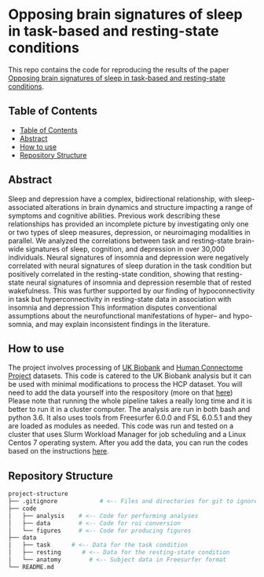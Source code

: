 # Opposing brain signatures of sleep in task-based and resting-state conditions

This repo contains the code for reproducing the results of the paper [Opposing brain signatures of sleep in task-based and resting-state conditions](https://www.biorxiv.org/content/10.1101/2023.05.13.540646v3.abstract).
## Table of Contents

- [Table of Contents](#table-of-contents)
- [Abstract](#abstract)
- [How to use](#how-to-use)
- [Repository Structure](#repository-structure)

## Abstract

Sleep and depression have a complex, bidirectional relationship, with sleep-associated alterations in brain dynamics and structure impacting a range of symptoms and cognitive abilities. Previous work describing these relationships has provided an incomplete picture by investigating only one or two types of sleep measures, depression, or neuroimaging modalities in parallel. We analyzed the correlations between task and resting-state brain-wide signatures of sleep, cognition, and depression in over 30,000 individuals. Neural signatures of insomnia and depression were negatively correlated with neural signatures of sleep duration in the task condition but positively correlated in the resting-state condition, showing that resting-state neural signatures of insomnia and depression resemble that of rested wakefulness. This was further supported by our finding of hypoconnectivity in task but hyperconnectivity in resting-state data in association with insomnia and depression This information disputes conventional assumptions about the neurofunctional manifestations of hyper– and hypo-somnia, and may explain inconsistent findings in the literature.


## How to use
The project involves processing of [UK Biobank](https://www.ukbiobank.ac.uk/enable-your-research/apply-for-access) and [Human Connectome Project](https://www.humanconnectome.org/) datasets. 
This code is catered to the UK Biobank analysis but it can be used with minimal modifications to process the HCP dataset.
You will need to add the data yourself into the respository (more on that [here](./data/README.md))
Please note that running the whole pipeline takes a really long time and it is better to run it in a cluster computer. 
The analysis are run in both bash and python 3.6.
It also uses tools from Freesurfer 6.0.0 and FSL 6.0.5.1 and they are loaded as modules as needed.
This code was run and tested on a cluster that uses Slurm Workload Manager for job scheduling and a Linux Centos 7 operating system.
After you add the data, you can run the codes based on the instructions [here](./code/README.md).

## Repository Structure

```bash
project-structure
├── .gitignore            # <-- Files and directories for git to ignore
├── code
│   ├── analysis    # <-- Code for performing analyses
│   ├── data        # <-- Code for roi conversion
│   └── figures     # <-- Code for producing figures
├── data            
│   ├── task      # <-- Data for the task condition
│   ├── resting      # <-- Data for the resting-state condition
│   └── anatomy        # <-- Subject data in Freesurfer format 
└── README.md       
  
```